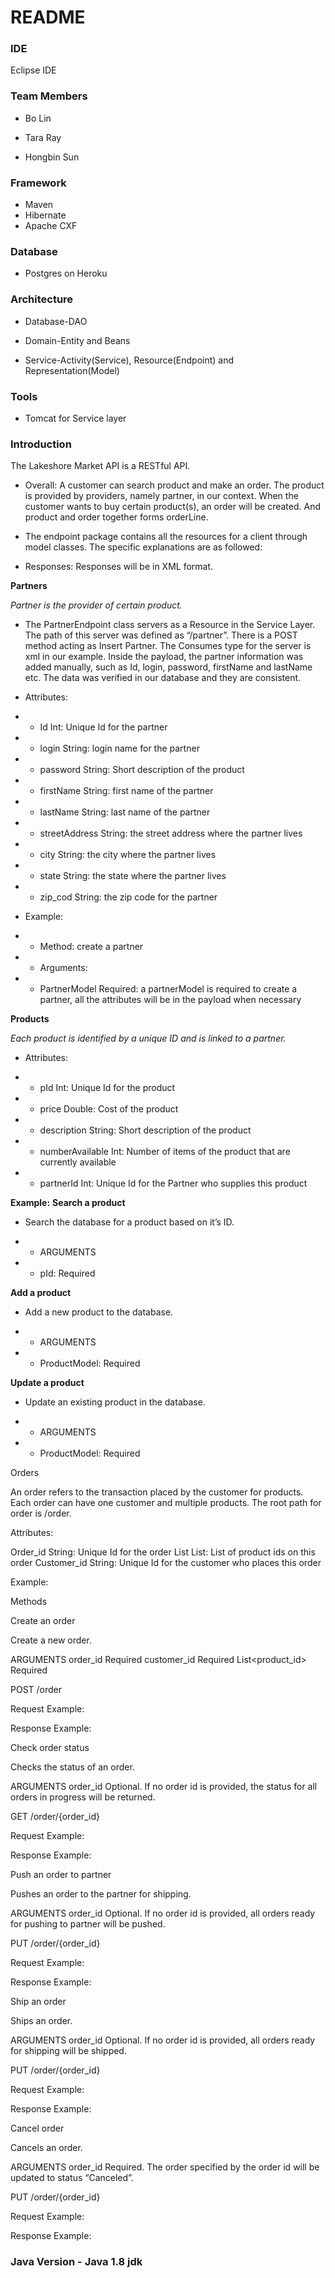 # README #



### IDE ###

Eclipse IDE

### Team Members ###

* Bo Lin

* Tara Ray

* Hongbin Sun


### Framework ###

* Maven 
* Hibernate
* Apache CXF

### Database ###
* Postgres on Heroku

### Architecture ###

* Database-DAO

* Domain-Entity and Beans

* Service-Activity(Service), Resource(Endpoint) and Representation(Model)

### Tools ###
* Tomcat for Service layer

### Introduction ###

The Lakeshore Market API is a RESTful API. 


* Overall: A customer can search product and make an order. The product is provided by providers, namely partner, in our context. When the customer wants to buy certain product(s), an order will be created. And product and order together forms orderLine. 


* The endpoint package contains all the resources for a client through model classes. The specific explanations are as followed: 


* Responses: Responses will be in XML format.


**Partners**


*Partner is the provider of certain product.* 


* The PartnerEndpoint class servers as a Resource in the Service Layer. The path of this server was defined as “/partner”. There is a POST method acting as Insert Partner. The Consumes type for the server is xml in our example. Inside the payload, the partner information was added manually, such as Id, login, password, firstName and lastName etc. The data was verified in our database and they are consistent. 


* Attributes: 

* * Id  Int: Unique Id for the partner
* * login String: login name for the partner
* * password String: Short description of the product
* * firstName String: first name of the partner
* * lastName String: last name of the partner
* * streetAddress String: the street address where the partner lives
* * city String: the city where the partner lives
* * state String: the state where the partner lives
* * zip_cod String: the zip code for the partner

* Example:
* * Method: create a partner
* * Arguments: 
* * PartnerModel Required: a partnerModel is required to create a partner, all the attributes will be in the payload when necessary



**Products**

*Each product is identified by a unique ID and is linked to a partner.*


* Attributes: 


* * pId   Int: Unique Id for the product 
* * price  Double: Cost of the product
* * description String: Short description of the product
* * numberAvailable  Int: Number of items of the product that are currently available
* * partnerId  Int: Unique Id for the Partner who supplies this product


**Example:**
**Search a product**

* Search the database for a product based on it’s ID.

* * ARGUMENTS

* * pId: Required


**Add a product**

* Add a new product to the database.

* * ARGUMENTS

* * ProductModel: Required

**Update a product**


* Update an existing product in the database.

* * ARGUMENTS

* * ProductModel: Required

Orders


An order refers to the transaction placed by the customer for products. Each order can have one customer and multiple products. The root path for order is /order.


Attributes: 


Order_id
String: Unique Id for the order 
List<ProductIds>
List<Integer>: List of product ids on this order
Customer_id
String: Unique Id for the customer who places this order


Example:


Methods


Create an order


Create a new order.
 
ARGUMENTS
order_id
Required
customer_id
Required
List<product_id>
Required


POST /order


Request Example:


Response Example: 




Check order status


Checks the status of an order. 


ARGUMENTS
order_id
Optional. If no order id is provided, the status for all orders in progress will be returned. 


GET /order/{order_id}


Request Example:


Response Example: 


Push an order to partner


Pushes an order to the partner for shipping. 


ARGUMENTS
order_id
Optional. If no order id is provided, all orders ready for pushing to partner will be pushed.


PUT /order/{order_id}


Request Example:


Response Example: 




Ship an order


Ships an order. 


ARGUMENTS
order_id
Optional. If no order id is provided, all orders ready for shipping will be shipped.


PUT /order/{order_id}


Request Example:


Response Example: 




Cancel order


Cancels an order. 


ARGUMENTS
order_id
Required. The order specified by the order id will be updated to status “Canceled”.


PUT /order/{order_id}


Request Example:


Response Example: 

### Java Version - Java 1.8 jdk ###